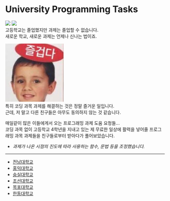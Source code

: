 # University Programming Tasks
![](https://img.shields.io/badge/coding-exciting-brightgreen) ![](https://img.shields.io/badge/tasks-umjoonsik-red)  
고등학교는 졸업했지만 과제는 졸업할 수 없습니다.  
새로운 학교, 새로운 과제는 언제나 신나는 법이죠.  

![](./.github/tanoshi.jpg)  
특히 코딩 과목 과제를 해결하는 것은 정말 즐거운 일입니다.  
근데, 저 말고 다른 친구들은 아무도 동의하지 않는 것 같습니다.  

매일같이 많은 이들에게서 오는 프로그래밍 과제 도움 요청들...  
코딩 과목 없이 고등학교 4학년을 지내고 있는 제 무료한 일상에 활력을 넣어줄 프로그래밍 과목 과제들을 친구들로부터 받아다가 풀어보았습니다.  

* _과제가 나온 시점의 진도에 따라 사용하는 함수, 문법 등을 조정했습니다._

---
* [전남대학교](./jnu/)
* [홍익대학교](./hongik/)
* [숭실대학교](./ssu/)
* [조선대학교](./chosun/)
* [목포대학교](./mokpo/)
* [한동대학교](./handong/)
